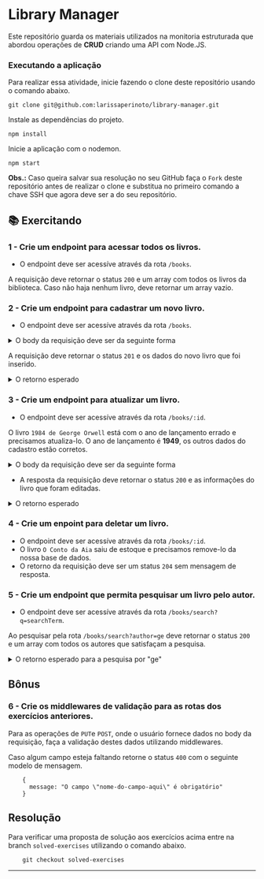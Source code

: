 # Library Manager

Este repositório guarda os materiais utilizados na monitoria estruturada que abordou operações de **CRUD** criando uma API com Node.JS.

### Executando a aplicação

Para realizar essa atividade, inicie fazendo o clone deste repositório usando o comando abaixo.

    git clone git@github.com:larissaperinoto/library-manager.git
    
Instale as dependências do projeto.

    npm install
    
Inicie a aplicação com o nodemon.

    npm start

**Obs.:** Caso queira salvar sua resolução no seu GitHub faça o `Fork` deste repositório antes de realizar o clone e substitua no primeiro comando a chave SSH que agora deve ser a do seu repositório.

## 📚 Exercitando

### 1 - Crie um endpoint para acessar todos os livros.

- O endpoint deve ser acessíve através da rota `/books`.

A requisição deve retornar o status `200` e um array com todos os livros da biblioteca. Caso não haja nenhum livro, deve retornar um array vazio.

### 2 - Crie um endpoint para cadastrar um novo livro.

- O endpoint deve ser acessíve através da rota `/books`.
<details>
  <summary>O body da requisição deve ser da seguinte forma</summary>
  
      {
        "title": "Capitães da Areia",
        "author": "Jorge Amado",
        "release": "1937"
     }
  
  
</details>

A requisição deve retornar o status `201` e os dados do novo livro que foi inserido.

<details>
  <summary>O retorno esperado</summary>
  
      {
        "id": "7"
        "title": "Capitães da Areia",
        "author": "Jorge Amado",
        "release": "1937"
      }
  
  
</details>

### 3 - Crie um endpoint para atualizar um livro.

- O endpoint deve ser acessíve através da rota `/books/:id`.

O livro `1984 de George Orwell` está com o ano de lançamento errado e precisamos atualiza-lo. O ano de lançamento é **1949**, os outros dados do cadastro estão corretos.

<details>
  <summary>O body da requisição deve ser da seguinte forma</summary>
  
       {
          "title": "1984",
          "author": "George Orwell",
          "release": "1949"
       }
  
</details>

- A resposta da requisição deve retornar o status `200` e as informações do livro que foram editadas.

<details>
  <summary>O retorno esperado</summary>
  
      {
        "id": "7"
        "title": "Capitães da Areia",
        "author": "Jorge Amado",
        "release": "1937"
      }
  
  
</details>

### 4 - Crie um enpoint para deletar um livro.

- O endpoint deve ser acessíve através da rota `/books/:id`.
- O livro `O Conto da Aia` saiu de estoque e precisamos remove-lo da nossa base de dados.
- O retorno da requisição deve ser um status `204` sem mensagem de resposta.

### 5 - Crie um endpoint que permita pesquisar um livro pelo autor.

- O endpoint deve ser acessíve através da rota `/books/search?q=searchTerm`.

Ao pesquisar pela rota `/books/search?author=ge` deve retornar o status `200` e um array com todos os autores que satisfaçam a pesquisa.

<details>
  <summary>O retorno esperado para a pesquisa por "ge"</summary>
  
     [
        {
          "id": "2",
          "title": "1984",
          "author": "George Orwell",
          "release": "1945"
        },
        {
          "id": "6",
          "title": "A Revolução dos Bichos",
          "author": "George Orwell",
          "release": "1945"
        }
      ]
  
  
</details>

## Bônus

### 6 - Crie os middlewares de validação para as rotas dos exercícios anteriores.

  Para as operações de `PUT`e `POST`, onde o usuário fornece dados no body da requisição, faça a validação destes dados utilizando middlewares.
  
  Caso algum campo esteja faltando retorne o status `400` com o seguinte modelo de mensagem.
  
        {
          message: "O campo \"nome-do-campo-aqui\" é obrigatório"
        }
        
        
## Resolução

Para verificar uma proposta de solução aos exercícios acima entre na branch `solved-exercises` utilizando o comando abaixo.

        git checkout solved-exercises
 

  --- 
  
